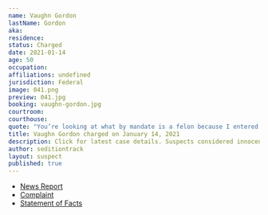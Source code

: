```yaml
---
name: Vaughn Gordon
lastName: Gordon
aka: 
residence: 
status: Charged
date: 2021-01-14
age: 50
occupation: 
affiliations: undefined
jurisdiction: Federal
image: 041.png
preview: 041.jpg
booking: vaughn-gordon.jpg
courtroom: 
courthouse: 
quote: "You’re looking at what by mandate is a felon because I entered into the Capitol during the riot"
title: Vaughn Gordon charged on January 14, 2021
description: Click for latest case details. Suspects considered innocent until proven guilty.
author: seditiontrack
layout: suspect
published: true
---
```

- [News Report](https://www.theadvocate.com/acadiana/news/article_489d5514-56b3-11eb-bbbb-2b9a6a6e6984.html)
- [Complaint](https://www.justice.gov/opa/page/file/1354986/download)
- [Statement of Facts](https://www.justice.gov/opa/page/file/1354991/download)
